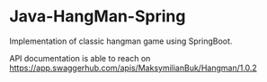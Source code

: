# Java-HangMan-Spring
Implementation of classic hangman game using SpringBoot.

API documentation is able to reach on https://app.swaggerhub.com/apis/MaksymilianBuk/Hangman/1.0.2
